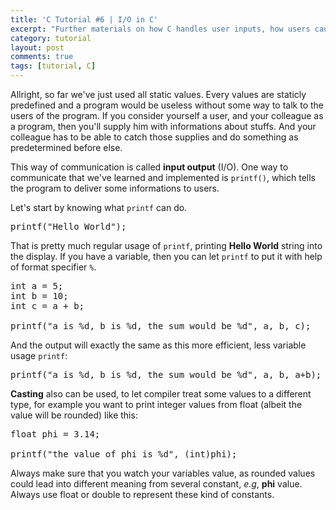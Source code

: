 ```yaml
---
title: 'C Tutorial #6 | I/O in C'
excerpt: "Further materials on how C handles user inputs, how users can pass input as arguments, and how program can save what users typed."
category: tutorial
layout: post
comments: true
tags: [tutorial, C]
---
```


Allright, so far we've just used all static values. Every values are staticly predefined and a program would be useless without some way to talk to the users of the program. If you consider yourself a user, and your colleague as a program, then you'll supply him with informations about stuffs. And your colleague has to be able to catch those supplies and do something as predetermined before else. 

This way of communication is called **input output** (I/O). One way to communicate that we've learned and implemented is `printf()`, which tells the program to deliver some informations to users. 

Let's start by knowing what `printf` can do.

<pre>
printf("Hello World");
</pre>

That is pretty much regular usage of `printf`, printing **Hello World** string into the display. If you have a variable, then you can let `printf` to put it with help of format specifier `%`.

<pre>
int a = 5;
int b = 10;
int c = a + b;

printf("a is %d, b is %d, the sum would be %d", a, b, c);
</pre>

And the output will exactly the same as this more efficient, less variable usage `printf`:

<pre>
printf("a is %d, b is %d, the sum would be %d", a, b, a+b);
</pre>

**Casting** also can be used, to let compiler treat some values to a different type, for example you want to print integer values from float (albeit the value will be rounded) like this:

<pre>
float phi = 3.14;

printf("the value of phi is %d", (int)phi);
</pre>

Always make sure that you watch your variables value, as rounded values could lead into different meaning from several constant, *e.g*, **phi** value. Always use float or double to represent these kind of constants.